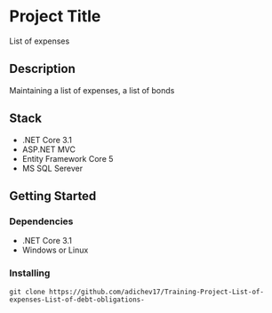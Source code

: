 # Project Title

List of expenses

## Description

Maintaining a list of expenses, a list of bonds

## Stack

- .NET Core 3.1
- ASP.NET MVC
- Entity Framework Core 5
- MS SQL Serever

## Getting Started

### Dependencies

* .NET Core 3.1
* Windows or Linux
  
### Installing

```
git clone https://github.com/adichev17/Training-Project-List-of-expenses-List-of-debt-obligations-
```
